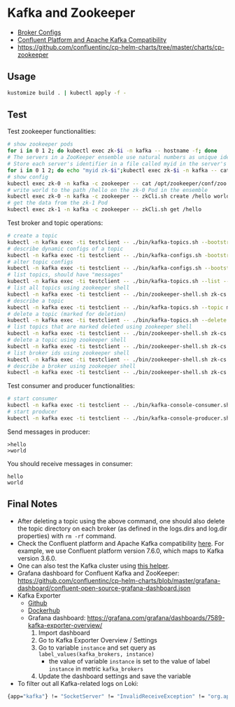 # Kafka and Zookeeper
- [Broker Configs](https://kafka.apache.org/documentation/#brokerconfigs)
- [Confluent Platform and Apache Kafka Compatibility](https://docs.confluent.io/platform/current/installation/versions-interoperability.html)
- https://github.com/confluentinc/cp-helm-charts/tree/master/charts/cp-zookeeper
## Usage
```bash
kustomize build . | kubectl apply -f -
```
## Test
Test zookeeper functionalities:
```bash
# show zookeeper pods
for i in 0 1 2; do kubectl exec zk-$i -n kafka -- hostname -f; done
# The servers in a ZooKeeper ensemble use natural numbers as unique identifiers
# Store each server's identifier in a file called myid in the server's data directory
for i in 0 1 2; do echo "myid zk-$i";kubectl exec zk-$i -n kafka -- cat /var/lib/zookeeper/data/myid; done
# show config
kubectl exec zk-0 -n kafka -c zookeeper -- cat /opt/zookeeper/conf/zoo.cfg
# write world to the path /hello on the zk-0 Pod in the ensemble
kubectl exec zk-0 -n kafka -c zookeeper -- zkCli.sh create /hello world
# get the data from the zk-1 Pod
kubectl exec zk-1 -n kafka -c zookeeper -- zkCli.sh get /hello
```
Test broker and topic operations:
```bash
# create a topic
kubectl -n kafka exec -ti testclient -- ./bin/kafka-topics.sh --bootstrap-server kafka-0.kafka-hs.kafka.svc.cluster.local:9092 --topic messages --create --partitions 1 --replication-factor 3 --config retention.ms=86400001 --config retention.bytes=274877906943
# describe dynamic configs of a topic
kubectl -n kafka exec -ti testclient -- ./bin/kafka-configs.sh -bootstrap-server kafka-0.kafka-hs.kafka.svc.cluster.local:9092 --entity-type topics --entity-name messages --describe
# alter topic configs
kubectl -n kafka exec -ti testclient -- ./bin/kafka-configs.sh --bootstrap-server kafka-0.kafka-hs.kafka.svc.cluster.local:9092 --alter --entity-type topics --entity-name messages --add-config retention.bytes=274877906944
# list topics, should have "messages"
kubectl -n kafka exec -ti testclient -- ./bin/kafka-topics.sh --list --bootstrap-server kafka-0.kafka-hs.kafka.svc.cluster.local:9092
# list all topics using zookeeper shell
kubectl -n kafka exec -ti testclient -- ./bin/zookeeper-shell.sh zk-cs.kafka.svc.cluster.local:2181 ls /brokers/topics
# describe a topic
kubectl -n kafka exec -ti testclient -- ./bin/kafka-topics.sh --topic messages --describe --bootstrap-server kafka-0.kafka-hs.kafka.svc.cluster.local:9092
# delete a topic (marked for deletion)
kubectl -n kafka exec -ti testclient -- ./bin/kafka-topics.sh --delete --topic messages --bootstrap-server kafka-0.kafka-hs.kafka.svc.cluster.local:9092
# list topics that are marked deleted using zookeeper shell
kubectl -n kafka exec -ti testclient -- ./bin/zookeeper-shell.sh zk-cs.kafka.svc.cluster.local:2181 ls /admin/delete_topics
# delete a topic using zookeeper shell
kubectl -n kafka exec -ti testclient -- ./bin/zookeeper-shell.sh zk-cs.kafka.svc.cluster.local:2181 deleteall /brokers/topics/messages
# list broker ids using zookeeper shell
kubectl -n kafka exec -ti testclient -- ./bin/zookeeper-shell.sh zk-cs.kafka.svc.cluster.local:2181 ls /brokers/ids
# describe a broker using zookeeper shell
kubectl -n kafka exec -ti testclient -- ./bin/zookeeper-shell.sh zk-cs.kafka.svc.cluster.local:2181 get /brokers/ids/1001
```
Test consumer and producer functionalities:
```bash
# start consumer
kubectl -n kafka exec -ti testclient -- ./bin/kafka-console-consumer.sh --bootstrap-server kafka-0.kafka-hs.kafka.svc.cluster.local:9092 --topic messages --from-beginning
# start producer
kubectl -n kafka exec -ti testclient -- ./bin/kafka-console-producer.sh --broker-list kafka-0.kafka-hs.kafka.svc.cluster.local:9092,kafka-1.kafka-hs.kafka.svc.cluster.local:9092,kafka-2.kafka-hs.kafka.svc.cluster.local:9092 --topic messages
```
Send messages in producer:
```
>hello
>world
```
You should receive messages in consumer:
```
hello
world
```
## Final Notes
- After deleting a topic using the above command, one should also delete the topic directory on each broker (as defined in the logs.dirs and log.dir properties) with `rm -rf` command.
- Check the Confluent platform and Apache Kafka compatibility [here](https://docs.confluent.io/platform/current/installation/versions-interoperability.html). For example, we use Confluent platform version 7.6.0, which maps to Kafka version 3.6.0.
- One can also test the Kafka cluster using [this helper](https://github.com/rmoff/kafka-listeners/tree/master/golang).
- Grafana dashboard for Confluent Kafka and ZooKeeper: https://github.com/confluentinc/cp-helm-charts/blob/master/grafana-dashboard/confluent-open-source-grafana-dashboard.json
- Kafka Exporter
    - [Github](https://github.com/danielqsj/kafka_exporter)
    - [Dockerhub](https://hub.docker.com/r/danielqsj/kafka-exporter)
    - Grafana dashboard: https://grafana.com/grafana/dashboards/7589-kafka-exporter-overview/
        1. Import dashboard
        2. Go to Kafka Exporter Overview / Settings
        3. Go to variable `instance` and set query as `label_values(kafka_brokers, instance)`
            - the value of variable `instance` is set to the value of label `instance` in metric `kafka_brokers`
        4. Update the dashboard settings and save the variable
- To filter out all Kafka-related logs on Loki:
```bash
{app="kafka"} != "SocketServer" != "InvalidReceiveException" != "org.apache.kafka.common.network" != "Thread.java" != "kafka_exporter.go"
```

